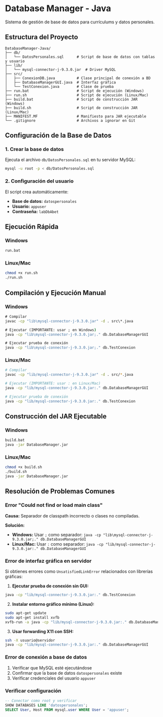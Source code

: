 # Database Manager - Java

Sistema de gestión de base de datos para currículums y datos personales.

## Estructura del Proyecto

```
DatabaseManager-Java/
├── db/
│   └── DatosPersonales.sql      # Script de base de datos con tablas y usuario
├── lib/
│   └── mysql-connector-j-9.3.0.jar  # Driver MySQL
├── src/
│   ├── ConexionDB.java          # Clase principal de conexión a BD
│   ├── DatabaseManagerGUI.java  # Interfaz gráfica
│   └── TestConexion.java        # Clase de prueba
├── run.bat                      # Script de ejecución (Windows)
├── run.sh                       # Script de ejecución (Linux/Mac)
├── build.bat                    # Script de construcción JAR (Windows)
├── build.sh                     # Script de construcción JAR (Linux/Mac)
├── MANIFEST.MF                  # Manifiesto para JAR ejecutable
└── .gitignore                   # Archivos a ignorar en Git
```

## Configuración de la Base de Datos

### 1. Crear la base de datos
Ejecuta el archivo `db/DatosPersonales.sql` en tu servidor MySQL:

```bash
mysql -u root -p < db/DatosPersonales.sql
```

### 2. Configuración del usuario
El script crea automáticamente:
- **Base de datos:** `datospersonales`
- **Usuario:** `appuser`
- **Contraseña:** `labDbAbet`

## Ejecución Rápida

### Windows
```cmd
run.bat
```

### Linux/Mac
```bash
chmod +x run.sh
./run.sh
```

## Compilación y Ejecución Manual

### Windows
```cmd
# Compilar
javac -cp "lib\mysql-connector-j-9.3.0.jar" -d . src\*.java

# Ejecutar (IMPORTANTE: usar ; en Windows)
java -cp "lib\mysql-connector-j-9.3.0.jar;." db.DatabaseManagerGUI

# Ejecutar prueba de conexión
java -cp "lib\mysql-connector-j-9.3.0.jar;." db.TestConexion
```

### Linux/Mac
```bash
# Compilar
javac -cp "lib/mysql-connector-j-9.3.0.jar" -d . src/*.java

# Ejecutar (IMPORTANTE: usar : en Linux/Mac)
java -cp "lib/mysql-connector-j-9.3.0.jar:." db.DatabaseManagerGUI

# Ejecutar prueba de conexión
java -cp "lib/mysql-connector-j-9.3.0.jar:." db.TestConexion
```

## Construcción del JAR Ejecutable

### Windows
```cmd
build.bat
java -jar DatabaseManager.jar
```

### Linux/Mac
```bash
chmod +x build.sh
./build.sh
java -jar DatabaseManager.jar
```

## Resolución de Problemas Comunes

### Error "Could not find or load main class"
**Causa:** Separador de classpath incorrecto o clases no compiladas.

**Solución:**
- **Windows:** Usar `;` como separador: `java -cp "lib\mysql-connector-j-9.3.0.jar;." db.DatabaseManagerGUI`
- **Linux/Mac:** Usar `:` como separador: `java -cp "lib/mysql-connector-j-9.3.0.jar:." db.DatabaseManagerGUI`

### Error de interfaz gráfica en servidor
Si obtienes errores como `UnsatisfiedLinkError` relacionados con librerías gráficas:

1. **Ejecutar prueba de conexión sin GUI:**
```bash
java -cp "lib/mysql-connector-j-9.3.0.jar:." db.TestConexion
```

2. **Instalar entorno gráfico mínimo (Linux):**
```bash
sudo apt-get update
sudo apt-get install xvfb
xvfb-run -a java -cp "lib/mysql-connector-j-9.3.0.jar:." db.DatabaseManagerGUI
```

3. **Usar forwarding X11 con SSH:**
```bash
ssh -X usuario@servidor
java -cp "lib/mysql-connector-j-9.3.0.jar:." db.DatabaseManagerGUI
```

### Error de conexión a base de datos
1. Verificar que MySQL esté ejecutándose
2. Confirmar que la base de datos `datospersonales` existe
3. Verificar credenciales del usuario `appuser`

### Verificar configuración
```sql
-- Conectar como root y verificar
SHOW DATABASES LIKE 'datospersonales';
SELECT User, Host FROM mysql.user WHERE User = 'appuser';
```